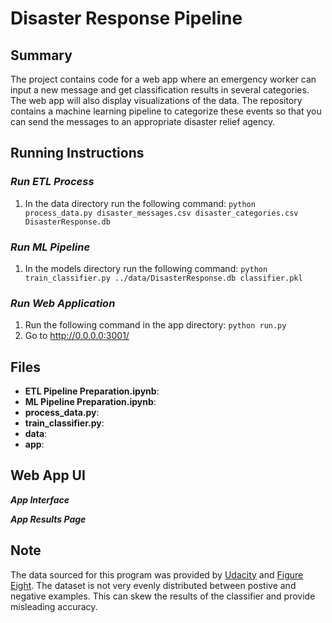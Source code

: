 # Disaster Response Pipeline

## Summary
The project contains code for a web app where an emergency worker can input a new message and get classification results in several categories. The web app will also display visualizations of the data.  The repository contains a machine learning pipeline to categorize these events so that you can send the messages to an appropriate disaster relief agency.

## Running Instructions
### ***Run ETL Process***
1. In the data directory run the following command:
`python process_data.py disaster_messages.csv disaster_categories.csv DisasterResponse.db`

### ***Run ML Pipeline***
1. In the models directory run the following command:
`python train_classifier.py ../data/DisasterResponse.db classifier.pkl`

### ***Run Web Application***
1. Run the following command in the app directory:
    `python run.py`
2. Go to http://0.0.0.0:3001/


## Files
* **ETL Pipeline Preparation.ipynb**: 
* **ML Pipeline Preparation.ipynb**: 
* **process_data.py**: 
* **train_classifier.py**: 
* **data**: 
* **app**: 

## Web App UI

***App Interface***

***App Results Page***

## Note
The data sourced for this program was provided by [Udacity](https://www.udacity.com) and [Figure Eight](https://www.figure-eight.com/).  The dataset is not very evenly distributed between postive and negative examples.  This can skew the results of the classifier and provide misleading accuracy.
